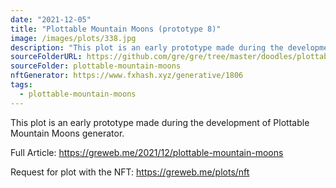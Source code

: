```yaml
---
date: "2021-12-05"
title: "Plottable Mountain Moons (prototype 8)"
image: /images/plots/338.jpg
description: "This plot is an early prototype made during the development of Plottable Mountain Moons generator."
sourceFolderURL: https://github.com/gre/gre/tree/master/doodles/plottable-mountain-moons
sourceFolder: plottable-mountain-moons
nftGenerator: https://www.fxhash.xyz/generative/1806
tags:
  - plottable-mountain-moons
---
```


This plot is an early prototype made during the development of Plottable Mountain Moons generator.

Full Article: https://greweb.me/2021/12/plottable-mountain-moons

Request for plot with the NFT: https://greweb.me/plots/nft
